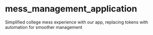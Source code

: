 # mess_management_application
Simplified  college mess experience with our app, replacing tokens with automation for smoother management
